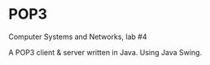 # POP3 
Computer Systems and Networks, lab #4

A POP3 client & server written in Java. Using Java Swing.

